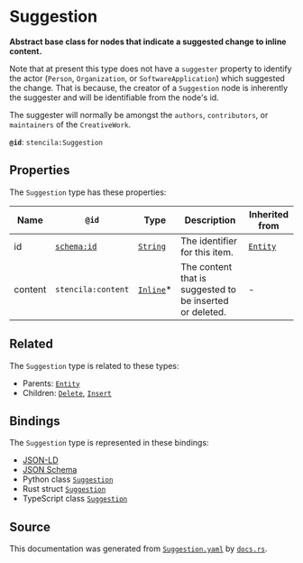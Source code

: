 # Suggestion

**Abstract base class for nodes that indicate a suggested change to inline content.**

Note that at present this type does not have a `suggester` property to identify the
actor (`Person`, `Organization`, or `SoftwareApplication`) which suggested the change.
That is because, the creator of a `Suggestion` node is inherently the suggester and 
will be identifiable from the node's id.

The suggester will normally be amongst the `authors`, `contributors`, or `maintainers`
of the `CreativeWork`.


**`@id`**: `stencila:Suggestion`

## Properties

The `Suggestion` type has these properties:

| Name    | `@id`                                | Type                                                                                              | Description                                              | Inherited from                                                                                   |
| ------- | ------------------------------------ | ------------------------------------------------------------------------------------------------- | -------------------------------------------------------- | ------------------------------------------------------------------------------------------------ |
| id      | [`schema:id`](https://schema.org/id) | [`String`](https://github.com/stencila/stencila/blob/main/docs/reference/schema/data/string.md)   | The identifier for this item.                            | [`Entity`](https://github.com/stencila/stencila/blob/main/docs/reference/schema/other/entity.md) |
| content | `stencila:content`                   | [`Inline`](https://github.com/stencila/stencila/blob/main/docs/reference/schema/prose/inline.md)* | The content that is suggested to be inserted or deleted. | -                                                                                                |

## Related

The `Suggestion` type is related to these types:

- Parents: [`Entity`](https://github.com/stencila/stencila/blob/main/docs/reference/schema/other/entity.md)
- Children: [`Delete`](https://github.com/stencila/stencila/blob/main/docs/reference/schema/prose/delete.md), [`Insert`](https://github.com/stencila/stencila/blob/main/docs/reference/schema/prose/insert.md)

## Bindings

The `Suggestion` type is represented in these bindings:

- [JSON-LD](https://stencila.dev/Suggestion.jsonld)
- [JSON Schema](https://stencila.dev/Suggestion.schema.json)
- Python class [`Suggestion`](https://github.com/stencila/stencila/blob/main/python/python/stencila/types/suggestion.py)
- Rust struct [`Suggestion`](https://github.com/stencila/stencila/blob/main/rust/schema/src/types/suggestion.rs)
- TypeScript class [`Suggestion`](https://github.com/stencila/stencila/blob/main/typescript/src/types/Suggestion.ts)

## Source

This documentation was generated from [`Suggestion.yaml`](https://github.com/stencila/stencila/blob/main/schema/Suggestion.yaml) by [`docs.rs`](https://github.com/stencila/stencila/blob/main/rust/schema-gen/src/docs.rs).